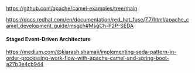 https://github.com/apache/camel-examples/tree/main

https://docs.redhat.com/en/documentation/red_hat_fuse/7.7/html/apache_camel_development_guide/msgch#MsgCh-P2P-SEDA

#### Staged Event-Driven Architecture 
https://medium.com/@kiarash.shamaii/implementing-seda-pattern-in-order-processing-work-flow-with-apache-camel-and-spring-boot-a27b3e4cb944

